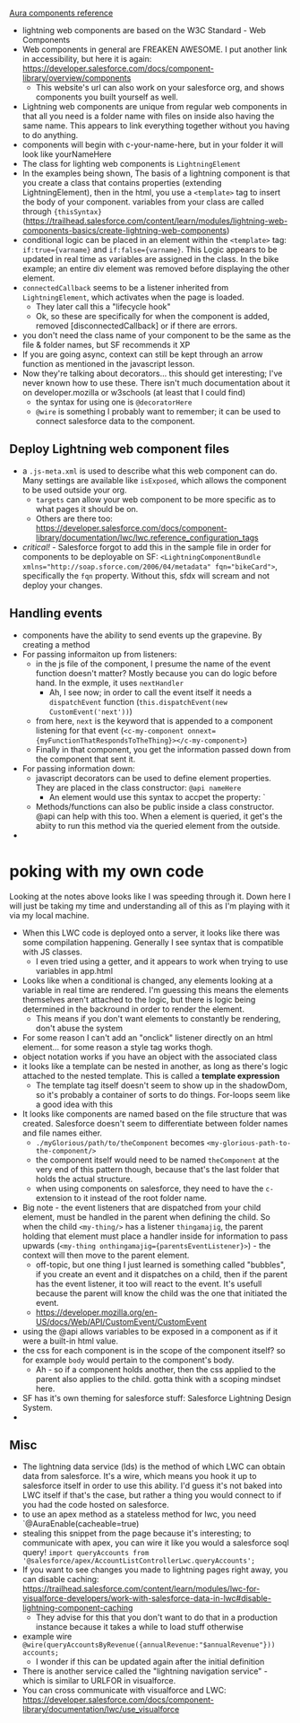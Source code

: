 [Aura components reference](https://developer.salesforce.com/docs/atlas.en-us.lightning.meta/lightning/intro_framework.htm)

* lightning web components are based on the W3C Standard - Web Components
* Web components in general are FREAKEN AWESOME. I put another link in accessibility, but here it is again: https://developer.salesforce.com/docs/component-library/overview/components
    * This website's url can also work on your salesforce org, and shows components you built yourself as well.
* Lightning web components are unique from regular web components in that all you need is a folder name with files on inside also having the same name. This appears to link everything together without you having to do anything.
* components will begin with c-your-name-here, but in your folder it will look like yourNameHere
* The class for lighting web components is `LightningElement`
* In the examples being shown, The basis of a lightning component is that you create a class that contains properties (extending LightningElement), then in the html, you use a `<template>` tag to insert the body of your component. variables from your class are called through `{thisSyntax}` (https://trailhead.salesforce.com/content/learn/modules/lightning-web-components-basics/create-lightning-web-components)
* conditional logic can be placed in an element within the `<template>` tag: `if:true={varname}` and `if:false={varname}`. This Logic appears to be updated in real time as variables are assigned in the class. In the bike example; an entire div element was removed before displaying the other element.
* `connectedCallback` seems to be a listener inherited from `LightningElement`, which activates when the page is loaded.
    * They later call this a "lifecycle hook"
    * Ok, so these are specifically for when the component is added, removed [disconnectedCallback] or if there are errors.
* you don't need the class name of your component to be the same as the file & folder names, but SF recommends it XP
*  If you are going async, context can still be kept through an arrow function as mentioned in the javascript lesson.
* Now they're talking about decorators... this should get interesting; I've never known how to use these. There isn't much documentation about it on developer.mozilla or w3schools (at least that I could find)
    * the syntax for using one is `@decoratorHere`
    * `@wire` is something I probably want to remember; it can be used to connect salesforce data to the component.

## Deploy Lightning web component files

* a `.js-meta.xml` is used to describe what this web component can do. Many settings are available like `isExposed`, which allows the component to be used outside your org.
    * `targets` can allow your web component to be more specific as to what pages it should be on.
    * Others are there too: https://developer.salesforce.com/docs/component-library/documentation/lwc/lwc.reference_configuration_tags
* *critical!* - Salesforce forgot to add this in the sample file in order for components to be deployable on SF: `<LightningComponentBundle xmlns="http://soap.sforce.com/2006/04/metadata" fqn="bikeCard">`, specifically the `fqn` property. Without this, sfdx will scream and not deploy your changes.


## Handling events

* components have the ability to send events up the grapevine. By creating a method
* For passing informaiton up from listeners:
    * in the js file of the component, I presume the name of the event function doesn't matter? Mostly because you can do logic before hand. In the exmple, it uses `nextHandler`
        * Ah, I see now; in order to call the event itself it needs a `dispatchEvent` function (`this.dispatchEvent(new CustomEvent('next'))`)
    * from here, `next` is the keyword that is appended to a component listening for that event (`<c-my-component onnext={myFunctionThatRespondsToTheThing}></c-my-component>`)
    * Finally in that component, you get the information passed down from the component that sent it.
* For passing information down:
    * javascript decorators can be used to define element properties. They are placed in the class constructor: `@api nameHere`
        * An element would use this syntax to accpet the property: `<c-my-component name-here='1234'></c-my-component>
    * Methods/functions can also be public inside a class constructor. @api can help with this too. When a element is queried, it get's the abiity to run this method via the queried element from the outside.
* 

# poking with my own code

Looking at the notes above looks like I was speeding through it. Down here I will just be taking my time and understanding all of this as I'm playing with it via my local machine.

* When this LWC code is deployed onto a server, it looks like there was some compilation happening. Generally I see syntax that is compatible with JS classes.
    * I even tried using a getter, and it appears to work when trying to use variables in app.html
* Looks like when a conditional is changed, any elements looking at a variable in real time are rendered. I'm guessing this means the elements themselves aren't attached to the logic, but there is logic being determined in the backround in order to render the element.
    * This means if you don't want elements to constantly be rendering, don't abuse the system
* For some reason I can't add an "onclick" listener directly on an html element... for some reason a style tag works thogh.
* object notation works if you have an object with the associated class
* it looks like a template can be nested in another, as long as there's logic attached to the nested template. This is called a **template expression**
    * The template tag itself doesn't seem to show up in the shadowDom, so it's probably a container of sorts to do things. For-loops seem like a good idea with this
* It looks like components are named based on the file structure that was created. Salesforce doesn't seem to differentiate between folder names and file names either.
    * `./myGlorious/path/to/theComponent` becomes `<my-glorious-path-to-the-component/>`
    * the component itself would need to be named `theComponent` at the very end of this pattern though, because that's the last folder that holds the actual structure.
    * when using components on salesforce, they need to have the `c-` extension to it instead of the root folder name.
* Big note - the event listeners that are dispatched from your child element, must be handled in the parent when defining the child. So when the child `<my-thing/>` has a listener `thingamajig`, the parent holding that element must place a handler inside for information to pass upwards (`<my-thing onthingamajig={parentsEventListener}>`) - the context will then move to the parent element.
    * off-topic, but one thing I just learned is something called "bubbles", if you create an event and it dispatches on a child, then if the parent has the event listener, it too will react to the event. It's usefull because the parent will know the child was the one that initiated the event.
    * https://developer.mozilla.org/en-US/docs/Web/API/CustomEvent/CustomEvent 
* using the @api allows variables to be exposed in a component as if it were a built-in html value.
* the css for each component is in the scope of the component itself? so for example `body` would pertain to the component's body.
    * Ah - so if a component holds another, then the css applied to the parent also applies to the child. gotta think with a scoping mindset here.
* SF has it's own theming for salesforce stuff: Salesforce Lightning Design System.
* 


## Misc

* The lightning data service (lds) is the method of which LWC can obtain data from salesforce. It's a wire, which means you hook it up to salesforce itself in order to use this ability. I'd guess it's not baked into LWC itself if that's the case, but rather a thing you would connect to if you had the code hosted on salesforce.
* to use an apex method as a stateless method for lwc, you need `@AuraEnable(cacheable=true)
* stealing this snippet from the page because it's interesting; to communicate with apex, you can wire it like you would a salesforce soql query! `import queryAccounts from '@salesforce/apex/AccountListControllerLwc.queryAccounts';`
* If you want to see changes you made to lightning pages right away, you can disable caching: https://trailhead.salesforce.com/content/learn/modules/lwc-for-visualforce-developers/work-with-salesforce-data-in-lwc#disable-lightning-component-caching
    * They advise for this that you don't want to do that in a production instance because it takes a while to load stuff otherwise
* example wire `@wire(queryAccountsByRevenue({annualRevenue:"$annualRevenue"})) accounts;`
    * I wonder if this can be updated again after the initial definition
* There is another service called the "lightning navigation service" - which is similar to URLFOR in visualforce.
* You can cross communicate with visualforce and LWC: https://developer.salesforce.com/docs/component-library/documentation/lwc/use_visualforce
